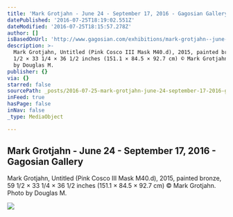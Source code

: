 ```yaml
---
title: 'Mark Grotjahn - June 24 - September 17, 2016 - Gagosian Gallery'
datePublished: '2016-07-25T18:19:02.551Z'
dateModified: '2016-07-25T18:15:57.278Z'
author: []
isBasedOnUrl: 'http://www.gagosian.com/exhibitions/mark-grotjahn--june-24-2016'
description: >-
  Mark Grotjahn, Untitled (Pink Cosco III Mask M40.d), 2015, painted bronze, 59
  1/2 × 33 1/4 × 36 1/2 inches (151.1 × 84.5 × 92.7 cm) © Mark Grotjahn. Photo
  by Douglas M.
publisher: {}
via: {}
starred: false
sourcePath: _posts/2016-07-25-mark-grotjahn-june-24-september-17-2016-gagosian-gall.md
inFeed: true
hasPage: false
inNav: false
_type: MediaObject

---
```

<article style=""><h1>Mark Grotjahn - June 24 - September 17, 2016 - Gagosian Gallery</h1><p>Mark Grotjahn, Untitled (Pink Cosco III Mask M40.d), 2015, painted bronze, 59 1/2 × 33 1/4 × 36 1/2 inches (151.1 × 84.5 × 92.7 cm) © Mark Grotjahn. Photo by Douglas M.</p><img src="http://www.gagosian.com/__data/88ef3ece3bd2e81540eb6dc82e8dedc4.jpg" /></article>
